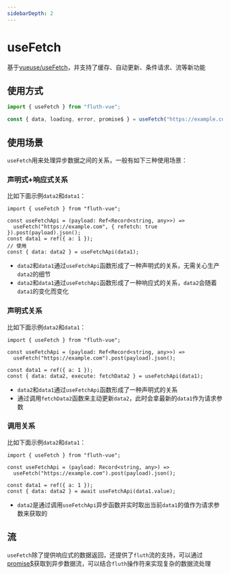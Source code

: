 ```yaml
---
sidebarDepth: 2
---
```


# useFetch

基于[vueuse/useFetch](https://vueuse.org/core/useFetch/)，并支持了缓存、自动更新、条件请求、流等新功能

## 使用方式

```javascript
import { useFetch } from "fluth-vue";

const { data, loading, error, promise$ } = useFetch("https://example.com");
```

## 使用场景

`useFetch`用来处理异步数据之间的关系，一般有如下三种使用场景：

### 声明式+响应式关系

比如下面示例`data2`和`data1`：

```javascript{7}
import { useFetch } from "fluth-vue";

const useFetchApi = (payload: Ref<Record<string, any>>) =>
  useFetch("https://example.com", { refetch: true }).post(payload).json();
const data1 = ref({ a: 1 });
// 使用
const { data: data2 } = useFetchApi(data1);
```

- `data2`和`data1`通过`useFetchApi`函数形成了一种声明式的关系，无需关心生产`data2`的细节
- `data2`和`data1`通过`useFetchApi`函数形成了一种响应式的关系，`data2`会随着`data1`的变化而变化

### 声明式关系

比如下面示例`data2`和`data1`：

```javascript{7}
import { useFetch } from "fluth-vue";

const useFetchApi = (payload: Ref<Record<string, any>>) =>
  useFetch("https://example.com").post(payload).json();

const data1 = ref({ a: 1 });
const { data: data2, execute: fetchData2 } = useFetchApi(data1);
```

- `data2`和`data1`通过`useFetchApi`函数形成了一种声明式的关系
- 通过调用`fetchData2`函数来主动更新`data2`，此时会拿最新的`data1`作为请求参数

### 调用关系

比如下面示例`data2`和`data1`：

```javascript{7}
import { useFetch } from "fluth-vue";

const useFetchApi = (payload: Record<string, any>) =>
  useFetch("https://example.com").post(payload).json();

const data1 = ref({ a: 1 });
const { data: data2 } = await useFetchApi(data1.value);
```

- `data2`是通过调用`useFetchApi`异步函数并实时取出当前`data1`的值作为请求参数来获取的

## 流

`useFetch`除了提供响应式的数据返回，还提供了`fluth`流的支持，可以通过[promise$](/cn/useFetch/stream)获取到异步数据流，可以结合`fluth`操作符来实现复杂的数据流处理
